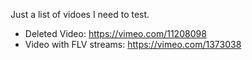 Just a list of vidoes I need to test.

* Deleted Video: https://vimeo.com/11208098
* Video with FLV streams: https://vimeo.com/1373038
